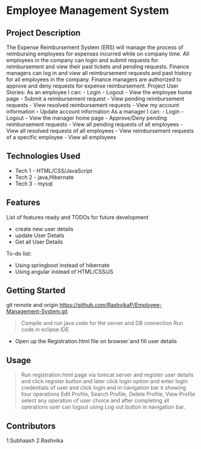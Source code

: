 # Employee Management System
## Project Description

The Expense Reimbursement System (ERS) will manage the process of reimbursing employees for expenses incurred while on company time. All employees in the company can login and submit requests for reimbursement and view their past tickets and pending requests. Finance managers can log in and view all reimbursement requests and past history for all employees in the company. Finance managers are authorized to approve and deny requests for expense reimbursement. Project User Stories: As an employee I can: - Login - Logout - View the employee home page - Submit a reimbursement request - View pending reimbursement requests - View resolved reimbursement requests - View my account information - Update account information As a manager I can: - Login - Logout - View the manager home page - Approve/Deny pending reimbursement requests - View all pending requests of all employees - View all resolved requests of all employees - View reimbursement requests of a specific employee - View all employees

## Technologies Used

* Tech 1 - HTML/CSS/JavaScript
* Tech 2 - java,Hibernate
* Tech 3 - mysql

## Features

List of features ready and TODOs for future development
* create new user details 
* update User Details
* Get all User Details

To-do list:
* Using springboot instead of hibernate
* Using angular instead of HTML/CSS/JS

## Getting Started
   
git remote and origin https://github.com/RashvikaP/Employee-Management-System.git


> Compile and run java code for the server and DB connection
>  Run code in eclipse IDE

- Open up the Registration.html file on browser`and fill user details


## Usage

> Run registration.html page via tomcat server and register user details and click register button and later click login option and enter login credentials of user and click login and in navigation bar it showing four operations Edit Profile, Search Profile, Delete Profile, View Profile select any operation of user choice and after completing all operations user can logout using Log out button in navigation bar.

## Contributors
1.Subhaash
2.Rashvika
